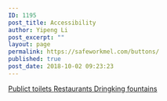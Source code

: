 ```yaml
---
ID: 1195
post_title: Accessibility
author: Yipeng Li
post_excerpt: ""
layout: page
permalink: https://safeworkmel.com/buttons/
published: true
post_date: 2018-10-02 09:23:23
---
```

<a href="https://safeworkmel.com/public-toilets/" role="button">
						Publict toilets
					</a>
			<a href="https://safeworkmel.com/restaurants/" role="button">
						Restaurants
					</a>
			<a href="https://safeworkmel.com/drinking-fountains/" role="button">
						Dringking fountains
					</a>